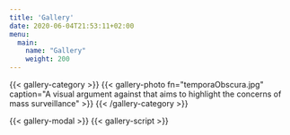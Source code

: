 ```yaml
---
title: 'Gallery'
date: 2020-06-04T21:53:11+02:00
menu: 
  main:
    name: "Gallery"
    weight: 200
---
```


{{< gallery-category >}}
    {{< gallery-photo fn="temporaObscura.jpg" caption="A visual argument against that aims to highlight the concerns of mass surveillance" >}}
    {{< /gallery-category >}}

{{< gallery-modal >}}
{{< gallery-script >}}
